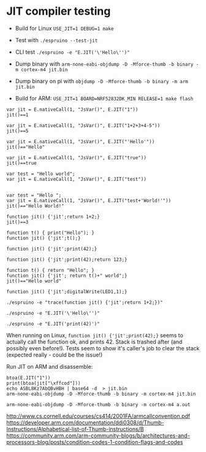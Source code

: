 JIT compiler testing
====================

* Build for Linux `USE_JIT=1 DEBUG=1 make`
* Test with `./espruino --test-jit`
* CLI test `./espruino -e "E.JIT('\'Hello\'')"`
* Dump binary with `arm-none-eabi-objdump -D -Mforce-thumb -b binary -m cortex-m4 jit.bin`
* Dump binary on pi with `objdump -D -Mforce-thumb -b binary -m arm jit.bin`

* Build for ARM: `USE_JIT=1 BOARD=NRF52832DK_MIN RELEASE=1 make flash`

```
var jit = E.nativeCall(1, "JsVar()", E.JIT("1"))
jit()==1

var jit = E.nativeCall(1, "JsVar()", E.JIT("1+2+3+4-5"))
jit()==5

var jit = E.nativeCall(1, "JsVar()", E.JIT("'Hello'"))
jit()=="Hello"

var jit = E.nativeCall(1, "JsVar()", E.JIT("true"))
jit()==true

var test = "Hello world";
var jit = E.nativeCall(1, "JsVar()", E.JIT("test"))


var test = "Hello ";
var jit = E.nativeCall(1, "JsVar()", E.JIT("test+'World!'"))
jit()=="Hello World!"

function jit() {'jit';return 1+2;}
jit()==3

function t() { print("Hello"); }
function jit() {'jit';t();}

function jit() {'jit';print(42);}

function jit() {'jit';print(42);return 123;}

function t() { return "Hello"; }
function jit() {'jit'; return t()+" world";}
jit()=="Hello world"

function jit() {'jit';digitalWrite(LED1,1);}
```


```
./espruino -e "trace(function jit() {'jit';return 1+2;})"

./espruino -e "E.JIT('\'Hello\'')"

./espruino -e "E.JIT('print(42)')"

```

When running on Linux, `function jit() {'jit';print(42);}` seems to actually call the function ok, and prints 42. Stack is trashed after (and possibly even before!).
Tests seem to show it's caller's job to clear the stack (expected really - could be the issue!)


Run JIT on ARM and disassemble:

```
btoa(E.JIT("1"))
print(btoa(jit["\xffcod"]))
echo ASBL8Kz7AbQBvHBH | base64 -d  > jit.bin
arm-none-eabi-objdump -D -Mforce-thumb -b binary -m cortex-m4 jit.bin
```

```
arm-none-eabi-objdump -D -Mforce-thumb -b binary -m cortex-m4 a.out
```

http://www.cs.cornell.edu/courses/cs414/2001FA/armcallconvention.pdf
https://developer.arm.com/documentation/ddi0308/d/Thumb-Instructions/Alphabetical-list-of-Thumb-instructions/B
https://community.arm.com/arm-community-blogs/b/architectures-and-processors-blog/posts/condition-codes-1-condition-flags-and-codes

